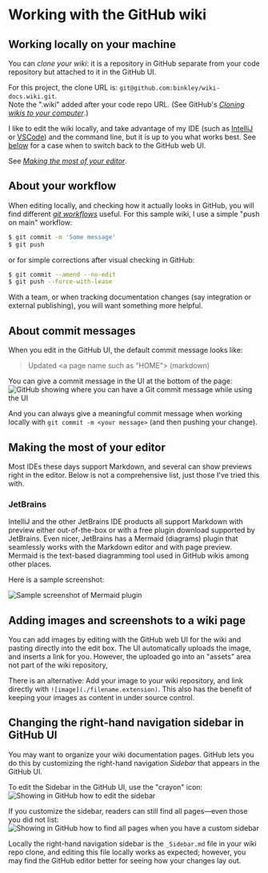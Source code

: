 # Working with the GitHub wiki

## Working locally on your machine

You can _clone your wiki_: it is a repository in GitHub separate from your
code repository but attached to it in the GitHub UI.

For this project, the clone URL is:
`git@github.com:binkley/wiki-docs.wiki.git`.<br/>
Note the ".wiki" added after your code repo URL.
(See GitHub's [_Cloning wikis to your
computer_](https://docs.github.com/en/communities/documenting-your-project-with-wikis/adding-or-editing-wiki-pages#cloning-wikis-to-your-computer).)

I like to edit the wiki locally, and take advantage of my IDE (such as
[IntelliJ](https://www.jetbrains.com/help/idea/markdown.html) or
[VSCode](https://code.visualstudio.com/docs/languages/markdown)) and the
command line, but it is up to you what works best.
See [below](#adding-images-and-screenshots-to-a-wiki-page) for a case when to
switch back to the GitHub web UI.

See [_Making the most of your editor_](#making-the-most-of-your-editor).

## About your workflow

When editing locally, and checking how it actually looks in GitHub, you will
find different _[git
workflows](https://www.atlassian.com/git/tutorials/comparing-workflows)_
useful.
For this sample wiki, I use a simple "push on main" workflow:

```sh
$ git commit -m 'Some message'
$ git push
```
or for simple corrections after visual checking in GitHub:

```sh
$ git commit --amend --no-edit
$ git push --force-with-lease
```

With a team, or when tracking documentation changes (say integration or
external publishing), you will want something more helpful.

## About commit messages

When you edit in the GitHub UI, the default commit message looks like:

> Updated \<a page name such as "HOME"\> (markdown)

You can give a commit message in the UI at the bottom of the page:<br/>
![GitHub showing where you can have a Git commit message while using the UI](https://github.com/binkley/wiki-docs/assets/186421/e6ec089f-cc8e-4ab6-843a-a2daeacf41fa "GitHub showing where you can have a Git commit message while using the UI")

And you can always give a meaningful commit message when working locally with
`git commit -m <your message>` (and then pushing your change).

## Making the most of your editor

Most IDEs these days support Markdown, and several can show previews right in
the editor.
Below is not a comprehensive list, just those I've tried this with.

### JetBrains

IntelliJ and the other JetBrains IDE products all support Markdown with
preview either out-of-the-box or with a free plugin download supported by
JetBrains.
Even nicer, JetBrains has a Mermaid (diagrams) plugin that seamlessly works
with the Markdown editor and with page preview.
Mermaid is the text-based diagramming tool used in GitHub wikis among other
places.

Here is a sample screenshot:

![Sample screenshot of Mermaid
plugin](https://github.com/binkley/wiki-docs/assets/186421/2c2cd321-fe83-439d-9db3-e98564609160
"Sample screenshot of Mermaid plugin")

## Adding images and screenshots to a wiki page

You can add images by editing with the GitHub web UI for the wiki and pasting
directly into the edit box.
The UI automatically uploads the image, and inserts a link for you.
However, the uploaded go into an "assets" area not part of the wiki repository,

There is an alternative: Add your image to your wiki repository, and
link directly with `![image](./filename.extension)`.
This also has the benefit of keeping your images as content in under source
control.

## Changing the right-hand navigation sidebar in GitHub UI

You may want to organize your wiki documentation pages.
GitHub lets you do this by customizing the right-hand navigation _Sidebar_
that appears in the GitHub UI.

To edit the Sidebar in the GitHub UI, use the "crayon" icon:<br/>
![Showing in GitHub how to edit the sidebar](https://github.com/binkley/wiki-docs/assets/186421/9e4c088f-3aef-42ca-b137-e769d65a0872 "Showing in GitHub how to edit the sidebar")

If you customize the sidebar, readers can still find all pages&mdash;even
those you did not list:<br/>
![Showing in GitHub how to find all pages when you have a custom sidebar](https://github.com/binkley/wiki-docs/assets/186421/decb1b18-0318-44d2-bb39-d48c9aa8a570 "Showing in GitHub how to find all pages when you have a custom sidebar")

Locally the right-hand navigation sidebar is the `_Sidebar.md` file in your
wiki repo clone, and editing this file locally works as expected; however, you
may find the GitHub editor better for seeing how your changes lay out.
